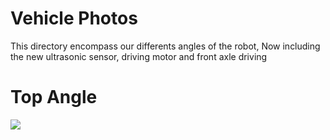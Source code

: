 Vehicle Photos
==

This directory encompass our differents angles of the robot, Now including the new ultrasonic sensor, driving motor and front axle driving

Top Angle
==

![](https://github.com/TheRoboticClan/Autonomus1/blob/main/v-photos/IMG_20240911_122124.jpg)
